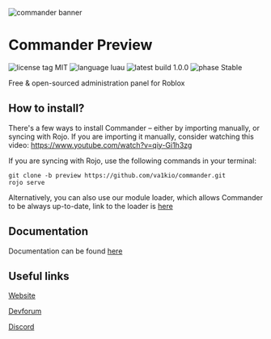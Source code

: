 ![commander banner](https://cdn.discordapp.com/attachments/813590068090372166/816336437922234418/Banner_2.png)

# Commander Preview

![license tag MIT](https://img.shields.io/badge/license-MIT-yellow?style=for-the-badge) ![language luau](https://img.shields.io/badge/language-Luau-blue?style=for-the-badge) ![latest build 1.0.0](https://img.shields.io/badge/latest_build-0.9.7-brightgreen?style=for-the-badge) ![phase Stable](https://img.shields.io/badge/Phase-Beta-blueviolet?style=for-the-badge)

Free & open-sourced administration panel for Roblox

## How to install?

There's a few ways to install Commander – either by importing manually, or syncing with Rojo.
If you are importing it manually, consider watching this video: https://www.youtube.com/watch?v=qiy-Gi1h3zg

If you are syncing with Rojo, use the following commands in your terminal:
```
git clone -b preview https://github.com/va1kio/commander.git
rojo serve
```

Alternatively, you can also use our module loader, which allows Commander to be always up-to-date, link to the loader is [here](https://www.roblox.com/library/6648688759/)

## Documentation

Documentation can be found [here](https://va1kio.github.io/commander-site/docs/#/home)

## Useful links

[Website](https://va1kio.github.io/commander-site/)

[Devforum](https://devforum.roblox.com/t/dp2-commander-easy-to-use-administration-panel/503290/)

[Discord](https://discord.gg/RzxxD7YCaU)
